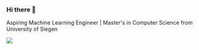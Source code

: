 ### Hi there 👋

Aspiring Machine Learning Engineer | Master's in Computer Science from University of Siegen

<!-- ![](https://komarev.com/ghpvc/?username=bharathikannann)
 -->
![](https://hit.yhype.me/github/profile?user_id=59825547)

<script src="https://platform.linkedin.com/badges/js/profile.js" async defer type="text/javascript"></script>
